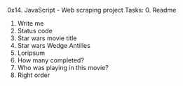 0x14. JavaScript - Web scraping project
Tasks:
0. Readme
1. Write me
2. Status code
3. Star wars movie title
4. Star wars Wedge Antilles
5. Loripsum
6. How many completed?
7. Who was playing in this movie?
8. Right order